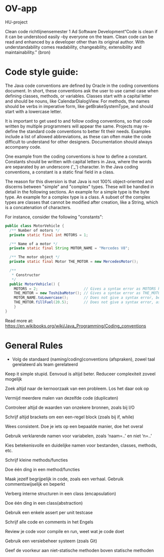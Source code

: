 # OV-app
HU-project

Clean code richtlijnensemester 1 Ad Software Development“Code is clean if it can be understood easily –by everyone on the team. Clean code can be read and enhanced by a developer other than its original author. With understandability comes readability, changeability, extensibility and maintainability.” (bron)

# Code style guide:

The Java code conventions are defined by Oracle in the coding conventions document. In short, these conventions ask the user to use camel case when defining classes, methods, or variables. Classes start with a capital letter and should be nouns, like CalendarDialogView. For methods, the names should be verbs in imperative form, like getBrakeSystemType, and should start with a lowercase letter.

It is important to get used to and follow coding conventions, so that code written by multiple programmers will appear the same. Projects may re-define the standard code conventions to better fit their needs. Examples include a list of allowed abbreviations, as these can often make the code difficult to understand for other designers. Documentation should always accompany code.

One example from the coding conventions is how to define a constant. Constants should be written with capital letters in Java, where the words are separated by an underscore ('_') character. In the Java coding conventions, a constant is a static final field in a class.

The reason for this diversion is that Java is not 100% object-oriented and discerns between "simple" and "complex" types. These will be handled in detail in the following sections. An example for a simple type is the byte type. An example for a complex type is a class. A subset of the complex types are classes that cannot be modified after creation, like a String, which is a concatenation of characters.

For instance, consider the following "constants":

```java
public class MotorVehicle {
  /** Number of motors */
  private static final int MOTORS = 1;

  /** Name of a motor */
  private static final String MOTOR_NAME = "Mercedes V8";

  /** The motor object */
  private static final Motor THE_MOTOR = new MercedesMotor();

  /**
   * Constructor
   */
  public MotorVehicle() {
    MOTORS = 2;                     // Gives a syntax error as MOTORS has already been assigned a value.
    THE_MOTOR = new ToshibaMotor(); // Gives a syntax error as THE_MOTOR has already been assigned a value.
    MOTOR_NAME.toLowercase();       // Does not give a syntax error, because it returns a new String rather than editing the MOTOR_NAME variable.
    THE_MOTOR.fillFuel(20.5);       // Does not give a syntax error, as it changes a variable in the motor object, not the variable itself.
    }
}
```
Read more at: https://en.wikibooks.org/wiki/Java_Programming/Coding_conventions



# General Rules
* Volg de standaard (naming/coding)conventions (afspraken), zowel taal gerelateerd als team gerelateerd

Keep it simple stupid. Eenvoud is altijd beter. Reduceer complexiteit zoveel mogelijk

Zoek altijd naar de kernoorzaak van een probleem. Los het daar ook op

Vermijd meerdere malen van dezelfde code (duplicaten)

Controleer altijd de waarden van onzekere bronnen, zoals bij I/O

Schrijf altijd brackets om een een-regel block (zoals bij if, while)

Wees consistent. Doe je iets op een bepaalde manier, doe het overal

Gebruik verklarende namen voor variabelen, zoals ‘naam=..’ en niet ‘n=..’

Kies betekenisvolle en duidelijke namen voor bestanden, classes, methods, etc.

Schrijf kleine methods/functies

Doe één ding in een method/functies

Maak jezelf begrijpelijk in code, zoals een verhaal. Gebruik commentswijselijk en beperkt

Verberg interne structuren in een class (encapsulation)

Doe één ding in een class(abstraction)

Gebruik een enkele assert per unit testcase

Schrijf alle code en comments in het Engels

Review je code voor compile en run, weet wat je code doet

Gebruik een versiebeheer systeem (zoals Git)

Geef de voorkeur aan niet-statische methoden boven statische methoden

